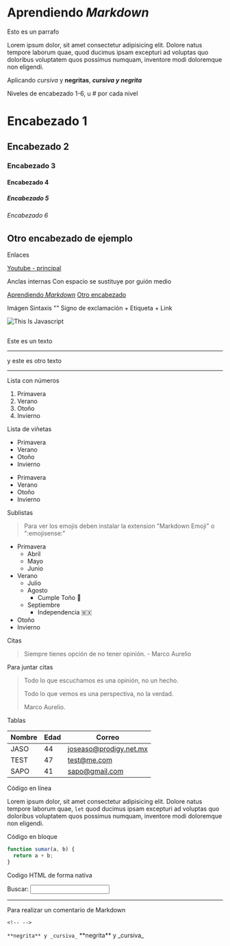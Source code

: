 <!-- Comentario
# Encabezado
 _[]_ cursiva -->

# Aprendiendo _Markdown_

Esto es un parrafo

Lorem ipsum dolor, sit amet consectetur adipisicing elit. Dolore natus tempore laborum quae, quod ducimus ipsam excepturi ad voluptas quo doloribus voluptatem quos possimus numquam, inventore modi doloremque non eligendi.

<!-- Comentario
 _[]_ cursiva
 **[]** negrita
 **_[]_** cursiva y negrita -->

Aplicando _cursiva_ y **negritas**, **_cursiva y negrita_**

Niveles de encabezado 1-6, u # por cada nivel

# Encabezado 1

## Encabezado 2

### Encabezado 3

#### Encabezado 4

##### Encabezado 5

###### Encabezado 6

## Otro encabezado de ejemplo

<!-- [NombreLink](Ruta Página)-->

Enlaces

[Youtube - principal](https://youtube.com)

Anclas internas
Con espacio se sustituye por guión medio

[Aprendiendo _Markdown_](#aprendiendo-markdown)
[Otro encabezado](#otro-encabezado-de-ejemplo)

Imágen
Sintaxis "![]()"
Signo de exclamación + Etiqueta + Link

![This Is Javascript](https://ucamp.io/repositorio/uploads/2022/05/logo-top-ucamp.png)

## <!-- "---" es como un <hr> -->

Este es un texto

---

y este es otro texto

---

Lista con números

1. Primavera
1. Verano
1. Otoño
1. Invierno

Lista de viñetas

- Primavera
- Verano
- Otoño
- Invierno

* Primavera
* Verano
* Otoño
* Invierno

Sublistas

> Para ver los emojis deben instalar la extension "Markdown Emoji" o ":emojisense:"

- Primavera
  - Abril
  - Mayo
  - Junio
- Verano
  - Julio
  - Agosto
    - Cumple Toño :birthday:
  - Septiembre
    - Independencia :mexico:
- Otoño
- Invierno

Citas

> Siempre tienes opción de no tener opinión. - Marco Aurelio

Para juntar citas

> Todo lo que escuchamos es una opinión, no un hecho.
>
> Todo lo que vemos es una perspectiva, no la verdad.
>
> Marco Aurelio.

Tablas

| Nombre | Edad | Correo                 |
| ------ | ---- | ---------------------- |
| JASO   | 44   | joseaso@prodigy.net.mx |
| TEST   | 47   | test@me.com            |
| SAPO   | 41   | sapo@gmail.com         |

Código en línea

Lorem ipsum dolor, sit amet consectetur adipisicing elit. Dolore natus tempore laborum quae, `let` quod ducimus ipsam excepturi ad voluptas quo doloribus voluptatem quos possimus numquam, inventore modi doloremque non eligendi.

Código en bloque

```js
function sumar(a, b) {
  return a + b;
}
```

Codigo HTML de forma nativa

<form>
  <label for="qry">Buscar:</label>
  <input type="search" name="qry" id="qry"/>
</form>

---

Para realizar un comentario de Markdown

`<!-- -->`

`**negrita** y _cursiva_`
\*\*negrita\*\* y \_cursiva\_
